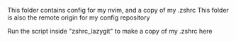 This folder contains config for my nvim, and a copy of my .zshrc
This folder is also the remote origin for my config repository

Run the script inside "zshrc_lazygit" to make a copy of my .zshrc here
